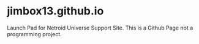 # jimbox13.github.io
Launch Pad for Netroid Universe Support Site.  This is a Github Page not a programming project.

